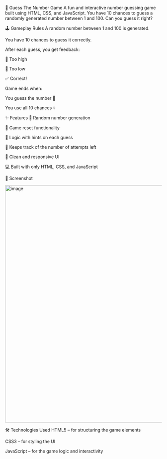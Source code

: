 🎯 Guess The Number Game
A fun and interactive number guessing game built using HTML, CSS, and JavaScript. You have 10 chances to guess a randomly generated number between 1 and 100. Can you guess it right?

🕹️ Gameplay Rules
A random number between 1 and 100 is generated.

You have 10 chances to guess it correctly.

After each guess, you get feedback:

🔼 Too high

🔽 Too low

✅ Correct!

Game ends when:

You guess the number 🎉

You use all 10 chances 💀

✨ Features
🎲 Random number generation

🔁 Game reset functionality

🧠 Logic with hints on each guess

🎯 Keeps track of the number of attempts left

🎨 Clean and responsive UI

💻 Built with only HTML, CSS, and JavaScript

📸 Screenshot

<img width="565" height="761" alt="image" src="https://github.com/user-attachments/assets/83ac7d1d-b4af-415a-ab4e-03de483b4020" />



🛠️ Technologies Used
HTML5 – for structuring the game elements

CSS3 – for styling the UI

JavaScript – for the game logic and interactivity




